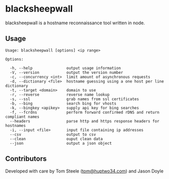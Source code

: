 blacksheepwall
===

blacksheepwall is a hostname reconnaissance tool written in node. 

## Usage ##
    
    Usage: blacksheepwall [options] <ip range>

    Options:

      -h, --help               output usage information
      -V, --version            output the version number
      -c, --concurrency <int>  limit amount of asynchronous requests
      -d, --dictionary <file>  hostname guessing using a one host per line dictionary
      -t, --target <domain>    domain to use
      -r, --reverse            reverse name lookup
      -s, --ssl                grab names from ssl certificates
      -b, --bing               search bing for vhosts
      -k, --bingkey <apikey>   supply api key for bing searches
      -f, --fcrdns             perform forward confirmed rDNS and return compliant names
      --headers                parse http and https response headers for hostnames
      -i, --input <file>       input file containing ip addresses
      --csv                    output to csv
      --clean                  ouput clean data
      --json                   output a json object

## Contributors ##
Developed with care by Tom Steele (tom@huptwo34.com) and Jason Doyle
